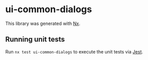 # ui-common-dialogs

This library was generated with [Nx](https://nx.dev).

## Running unit tests

Run `nx test ui-common-dialogs` to execute the unit tests via [Jest](https://jestjs.io).
